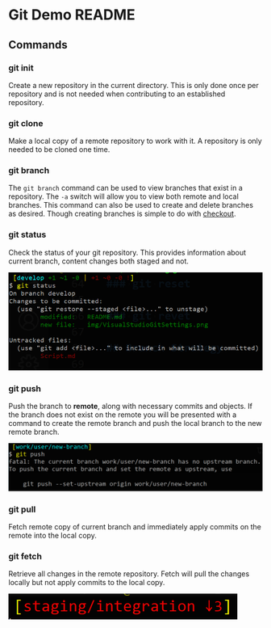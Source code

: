 # Git Demo README

## Commands

### git init

Create a new repository in the current directory. This is only done once per repository and is not needed when contributing to an established repository.

### git clone

Make a local copy of a remote repository to work with it. A repository is only needed to be cloned one time.

### git branch

The `git branch` command can be used to view branches that exist in a repository. The `-a` switch will allow you to view both remote and local branches. This command can also be used to create and delete branches as desired. Though creating branches is simple to do with [checkout](#git-checkout).

### git status

Check the status of your git repository. This provides information about current branch, content changes both staged and not.

![git status](img/git-status.png?raw=true "VisualStudio GIT settings")

### git push

Push the branch to **remote**, along with necessary commits and objects. If the branch does not exist on the remote you will be presented with a command to create the remote branch and push the local branch to the new remote branch.

![git push new branch](img/git-push-new-branch.png?raw=true "git push new branch")

### git pull

Fetch remote copy of current branch and immediately apply commits on the remote into the local copy.

### git fetch

Retrieve all changes in the remote repository. Fetch will pull the changes locally but not apply commits to the local copy.

![git branch behind HEAD](img/git-branch-behind-HEAD.png?raw=true "git branch behind HEAD")
